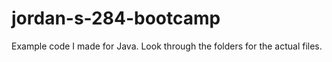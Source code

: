 # jordan-s-284-bootcamp
Example code I made for Java.
Look through the folders for the actual files.
